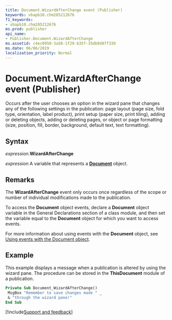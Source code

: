 ```yaml
---
title: Document.WizardAfterChange event (Publisher)
keywords: vbapb10.chm285212676
f1_keywords:
- vbapb10.chm285212676
ms.prod: publisher
api_name:
- Publisher.Document.WizardAfterChange
ms.assetid: c4ec0950-3a58-1f29-b35f-35db9d87f330
ms.date: 06/06/2019
localization_priority: Normal
---
```



# Document.WizardAfterChange event (Publisher)

Occurs after the user chooses an option in the wizard pane that changes any of the following settings in the publication: page layout (page size, fold type, orientation, label product), print setup (paper size, print tiling), adding or deleting objects, adding or deleting pages, or object or page formatting (size, position, fill, border, background, default text, text formatting).


## Syntax

_expression_.**WizardAfterChange**

_expression_ A variable that represents a **[Document](Publisher.Document.md)** object.


## Remarks

The **WizardAfterChange** event only occurs once regardless of the scope or number of individual modifications made to the publication.

To access the **Document** object events, declare a **Document** object variable in the General Declarations section of a class module, and then set the variable equal to the **Document** object for which you want to access events.

For more information about using events with the **Document** object, see [Using events with the Document object](../publisher/Concepts/using-events-with-the-document-object-publisher.md).


## Example

This example displays a message when a publication is altered by using the wizard pane. The procedure can be stored in the **ThisDocument** module of a publication.

```vb
Private Sub Document_WizardAfterChange() 
 MsgBox "Remember to save changes made " _ 
 & "through the wizard pane!" 
End Sub
```

[!include[Support and feedback](~/includes/feedback-boilerplate.md)]
